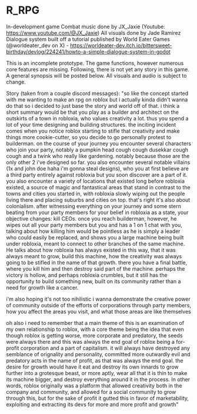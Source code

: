 # R_RPG
In-development game
Combat music done by JX_Jaxie (Youtube: https://www.youtube.com/@JX_Jaxie)
All visuals done by Jade Ramirez
Dialogue system built off a tutorial published by World Eater Games (@worldeater_dev on X) - https://worldeater-dev.itch.io/bittersweet-birthday/devlog/224241/howto-a-simple-dialogue-system-in-godot

This is an incomplete prototype. The game functions, however numerous core features are missing. Following, there is not yet any story in this game. A general synopsis will be posted below. All visuals and audio is subject to change.

Story (taken from a couple discord messages):
"so like the concept started with me wanting to make an rpg on roblox but i actually kinda didn't wanna do that so i decided to just base the story and world off of that. i think a short summary would be that you play as a builder and architect on the outskirts of a town in robloxia, who values creativity a lot. thus you spend a lot of your time designing and building structures. the inciting incident comes when you notice roblox starting to stifle that creativity and make things more cookie-cutter, so you decide to go personally protest to builderman. on the course of your journey you encounter several characters who join your party, notably a pumpkin head cough cough dusekkar cough cough and a twink who really like gardening. notably because those are the only other 2 i've designed so far. you also encounter several notable villains (1x and john doe haha i'm gonna steal designs), who you at first believe are a third party entirely against robloxia but you soon discover are a part of it. you also encounter a variety of locations that existed long before robloxia existed, a source of magic and fantastical areas that stand in contrast to the towns and cities you started in, with robloxia slowly wiping out the people living there and placing suburbs and cities on top. that's right it's also about colonialism. after witnessing everything on your journey and some stern beating from your party members for your belief in robloxia as a state, your objective changes: kill CEOs. once you reach builderman, however, he wipes out all your party members but you and has a 1 on 1 chat with you, talking about how killing him would be pointless as he is simply a leader who could easily be replaced, and shows you a large machine being built under robloxia, meant to connect to other branches of the same machine. He talks about how robloxia has always existed in this way, that it was always meant to grow, build this machine, how the creativity was always going to be stifled in the name of that growth. there you have a final battle, where you kill him and then destroy said part of the machine. perhaps the victory is hollow, and perhaps robloxia crumbles, but it still has the opportunity to build something new, built on its community rather than a need for growth like a cancer.

i'm also hoping it's not too nihilistic i wanna demonstrate the creative power of community outside of the efforts of corporations through party members, how you affect the areas you visit, and what those areas are like themselves

oh also i need to remember that a main theme of this is an examination of my own relationship to roblox, with a core theme being the idea that even though roblox is getting worse, more corporate and predatory, the seeds were always there and this was always the end goal of roblox being a for-profit corporation and a part of capitalism. it will always have destroyed any semblance of orignality and personality, committed more outwardly evil and predatory acts in the name of profit, as that was always the end goal. the desire for growth would have it eat and destroy its own innards to grow further into a grotesque beast, or more aptly, wear all that it is thin to make its machine bigger, and destroy everything around it in the process. In other words, roblox originally was a platform that allowed creativity both in the company and community, and allowed for a social community to grow through this, but for the sake of profit it gutted this in favor of marketability, exploiting and extracting its devs for more and more profit and growth"
